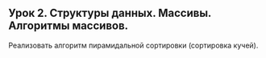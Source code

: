 ## Урок 2. Структуры данных. Массивы. Алгоритмы массивов.


Реализовать алгоритм пирамидальной сортировки (сортировка кучей).